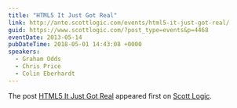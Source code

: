 ```yaml
---
title: "HTML5 It Just Got Real"
link: http://ante.scottlogic.com/events/html5-it-just-got-real/
guid: https://www.scottlogic.com/?post_type=events&p=4468
eventDate: 2013-05-14
pubDateTime: 2018-05-01 14:43:08 +0000
speakers:
  - Graham Odds
  - Chris Price
  - Colin Eberhardt
---
```


<p>The post <a rel="nofollow" href="http://ante.scottlogic.com/events/html5-it-just-got-real/">HTML5 It Just Got Real</a> appeared first on <a rel="nofollow" href="http://ante.scottlogic.com">Scott Logic</a>.</p>